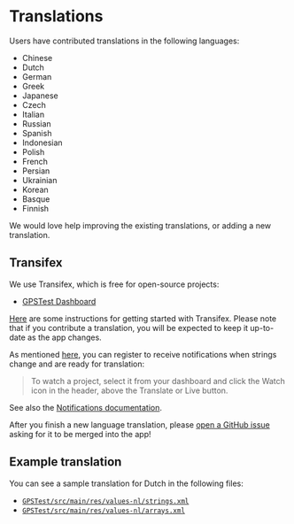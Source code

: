 # Translations

Users have contributed translations in the following languages:
* Chinese
* Dutch
* German
* Greek
* Japanese
* Czech
* Italian
* Russian
* Spanish
* Indonesian
* Polish
* French
* Persian
* Ukrainian
* Korean
* Basque
* Finnish

We would love help improving the existing translations, or adding a new translation.

## Transifex

We use Transifex, which is free for open-source projects:
* [GPSTest Dashboard](https://www.transifex.com/sean-barbeau/gpstest-android/dashboard/)

[Here](https://docs.transifex.com/getting-started-1/translators) are some instructions for getting started with Transifex.  Please note that if you contribute a translation, you will be expected to keep it up-to-date as the app changes.

As mentioned [here](https://docs.transifex.com/faq/all#what-kind-of-notifications-can-i-get-for-the-projects-i-translate), you can register to receive notifications when strings change and are ready for translation:

>To watch a project, select it from your dashboard and click the Watch icon in the header, above the Translate or Live button.

See also the [Notifications documentation](https://docs.transifex.com/tracking/notifications).

After you finish a new language translation, please [open a GitHub issue](https://github.com/barbeau/gpstest/issues/new) asking for it to be merged into the app!

## Example translation

You can see a sample translation for Dutch in the following files:

* [`GPSTest/src/main/res/values-nl/strings.xml`](/GPSTest/src/main/res/values-nl/strings.xml)
* [`GPSTest/src/main/res/values-nl/arrays.xml`](/GPSTest/src/main/res/values-nl/arrays.xml)